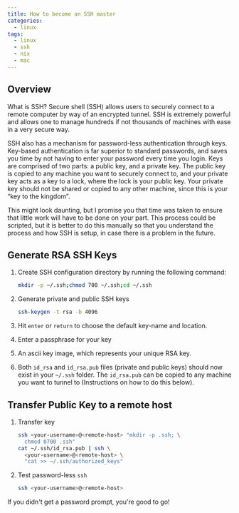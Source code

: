 ```yaml
---
title: How to become an SSH master
categories:
  - linux
tags:
  - linux
  - ssh
  - nix
  - mac
---
```


## Overview

What is SSH? Secure shell (SSH) allows users to securely connect to a remote computer by way of an encrypted tunnel. SSH is extremely powerful and allows one to manage hundreds if not thousands of machines with ease in a very secure way.

SSH also has a mechanism for password-less authentication through keys. Key-based authentication is far superior to standard passwords, and saves you time by not having to enter your password every time you login. Keys are comprised of two parts: a public key, and a private key. The public key is copied to any machine you want to securely connect to, and your private key acts as a key to a lock, where the lock is your public key. Your private key should not be shared or copied to any other machine, since this is your “key to the kingdom”.

This might look daunting, but I promise you that time was taken to ensure that little work will have to be done on your part. This process could be scripted, but it is better to do this manually so that you understand the process and how SSH is setup, in case there is a problem in the future.

## Generate RSA SSH Keys

1. Create SSH configuration directory by running the following command:

    ``` bash
    mkdir -p ~/.ssh;chmod 700 ~/.ssh;cd ~/.ssh
    ```

2. Generate private and public SSH keys

    ``` bash
    ssh-keygen -t rsa -b 4096
    ```

3. Hit `enter` or `return` to choose the default key-name and location.
4. Enter a passphrase for your key
5. An ascii key image, which represents your unique RSA key.
6. Both `id_rsa` and `id_rsa.pub` files (private and public keys) should now exist in your `~/.ssh` folder. The `id_rsa.pub` can be copied to any machine you want to tunnel to (Instructions on how to do this below).

## Transfer Public Key to a remote host

1. Transfer key

    ``` bash
    ssh <your-username>@<remote-host> "mkdir -p .ssh; \
      chmod 0700 .ssh"
    cat ~/.ssh/id_rsa.pub | ssh \
      <your-username>@<remote-host> \
      "cat >> ~/.ssh/authorized_keys"
    ```
2. Test password-less `ssh`

    ``` bash
    ssh <your-username>@<remote-host>
    ```

If you didn't get a password prompt, you're good to go!
